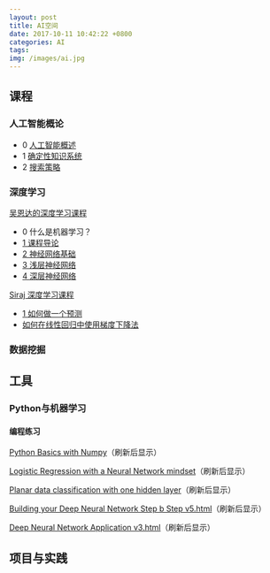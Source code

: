 ```yaml
---
layout: post
title: AI空间
date: 2017-10-11 10:42:22 +0800
categories: AI
tags: 
img: /images/ai.jpg
---
```


## 课程

### 人工智能概论

* 0 [人工智能概述](http://wangweiguang.xyz/ai/2017/10/23/ai0.html)
* 1 [确定性知识系统](http://wangweiguang.xyz/ai/2017/11/02/qdxzsxt.html)
* 2 [搜索策略](http://wangweiguang.xyz/ai/2017/11/17/ai3.html)

### 深度学习

[吴恩达的深度学习课程](http://mooc.study.163.com/smartSpec/detail/1001319001.htm)

* 0 什么是机器学习？
* [1 课程导论](https://wwg1996.github.io/ai/2017/10/11/dl1.html)
* [2 神经网络基础](http://wangweiguang.xyz/ai/2017/10/16/dl2.html)
* [3 浅层神经网络](http://wangweiguang.xyz/ai/2017/10/30/dl3.html)
* [4 深层神经网络](http://wangweiguang.xyz/ai/2017/11/15/dl4.html)

[Siraj 深度学习课程](https://space.bilibili.com/178337929/#/channel/detail?cid=32677)

* [1 如何做一个预测](http://wangweiguang.xyz/ai/2018/01/31/intro-to-deep-learning-1.html)
* [如何在线性回归中使用梯度下降法](http://wangweiguang.xyz/ai/2018/02/01/how-to-do-linear-regression-using-gradient-descent.html)

### 数据挖掘

## 工具

### Python与机器学习

#### 编程练习

[Python Basics with Numpy](http://wangweiguang.xyz/html/Python+Basics+With+Numpy.html)（刷新后显示）

[Logistic Regression with a Neural Network mindset](http://wangweiguang.xyz/html/Logistic+Regression+with+a+Neural+Network+mindset.html)（刷新后显示）

[Planar data classification with one hidden layer](http://wangweiguang.xyz/html/Planar+data+classification+with+one+hidden+layer+v4.html)（刷新后显示）

[Building your Deep Neural Network Step b Step v5.html](http://wangweiguang.xyz/html/Building%2Byour%2BDeep%2BNeural%2BNetwork%2B-%2BStep%2Bby%2BStep%2Bv5.html)（刷新后显示）

[Deep Neural Network Application v3.html](http://wangweiguang.xyz/html/Deep%2BNeural%2BNetwork%2B-%2BApplication%2Bv3.html)（刷新后显示）



## 项目与实践

